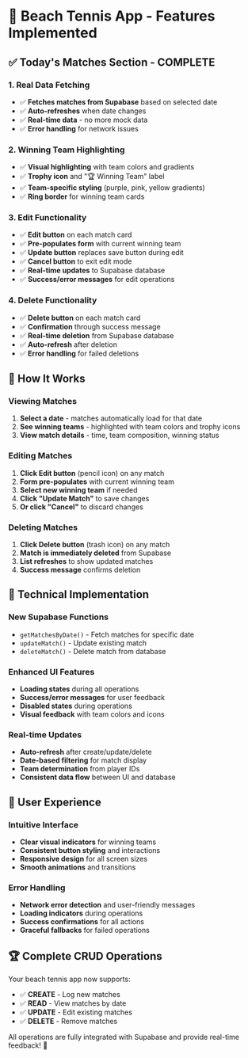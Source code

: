 # 🎾 Beach Tennis App - Features Implemented

## ✅ **Today's Matches Section - COMPLETE**

### **1. Real Data Fetching**
- ✅ **Fetches matches from Supabase** based on selected date
- ✅ **Auto-refreshes** when date changes
- ✅ **Real-time data** - no more mock data
- ✅ **Error handling** for network issues

### **2. Winning Team Highlighting**
- ✅ **Visual highlighting** with team colors and gradients
- ✅ **Trophy icon** and "🏆 Winning Team" label
- ✅ **Team-specific styling** (purple, pink, yellow gradients)
- ✅ **Ring border** for winning team cards

### **3. Edit Functionality**
- ✅ **Edit button** on each match card
- ✅ **Pre-populates form** with current winning team
- ✅ **Update button** replaces save button during edit
- ✅ **Cancel button** to exit edit mode
- ✅ **Real-time updates** to Supabase database
- ✅ **Success/error messages** for edit operations

### **4. Delete Functionality**
- ✅ **Delete button** on each match card
- ✅ **Confirmation** through success message
- ✅ **Real-time deletion** from Supabase database
- ✅ **Auto-refresh** after deletion
- ✅ **Error handling** for failed deletions

## 🚀 **How It Works**

### **Viewing Matches**
1. **Select a date** - matches automatically load for that date
2. **See winning teams** - highlighted with team colors and trophy icons
3. **View match details** - time, team composition, winning status

### **Editing Matches**
1. **Click Edit button** (pencil icon) on any match
2. **Form pre-populates** with current winning team
3. **Select new winning team** if needed
4. **Click "Update Match"** to save changes
5. **Or click "Cancel"** to discard changes

### **Deleting Matches**
1. **Click Delete button** (trash icon) on any match
2. **Match is immediately deleted** from Supabase
3. **List refreshes** to show updated matches
4. **Success message** confirms deletion

## 🎯 **Technical Implementation**

### **New Supabase Functions**
- `getMatchesByDate()` - Fetch matches for specific date
- `updateMatch()` - Update existing match
- `deleteMatch()` - Delete match from database

### **Enhanced UI Features**
- **Loading states** during all operations
- **Success/error messages** for user feedback
- **Disabled states** during operations
- **Visual feedback** with team colors and icons

### **Real-time Updates**
- **Auto-refresh** after create/update/delete
- **Date-based filtering** for match display
- **Team determination** from player IDs
- **Consistent data flow** between UI and database

## 🎾 **User Experience**

### **Intuitive Interface**
- **Clear visual indicators** for winning teams
- **Consistent button styling** and interactions
- **Responsive design** for all screen sizes
- **Smooth animations** and transitions

### **Error Handling**
- **Network error detection** and user-friendly messages
- **Loading indicators** during operations
- **Success confirmations** for all actions
- **Graceful fallbacks** for failed operations

## 🏆 **Complete CRUD Operations**

Your beach tennis app now supports:
- ✅ **CREATE** - Log new matches
- ✅ **READ** - View matches by date
- ✅ **UPDATE** - Edit existing matches
- ✅ **DELETE** - Remove matches

All operations are fully integrated with Supabase and provide real-time feedback! 🎾
